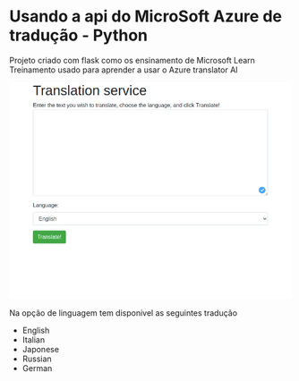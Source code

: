 # Usando a api do MicroSoft Azure de tradução - Python

<p>Projeto criado com flask como os ensinamento de Microsoft Learn
Treinamento usado para aprender a usar o Azure translator AI</p>

![Tela Inicial da Aplicação](imagens/ini.png)

Na opção de linguagem tem disponivel as seguintes tradução
- English
- Italian
- Japonese
- Russian
- German
